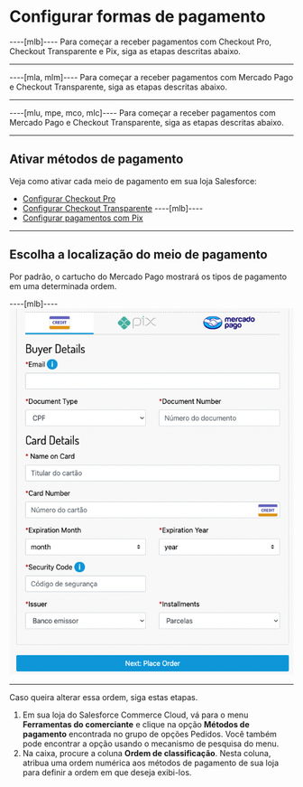 # Configurar formas de pagamento

----[mlb]----
Para começar a receber pagamentos com Checkout Pro, Checkout Transparente e Pix, siga as etapas descritas abaixo.

------------
----[mla, mlm]----
Para começar a receber pagamentos com Mercado Pago e Checkout Transparente, siga as etapas descritas abaixo.

------------
----[mlu, mpe, mco, mlc]----
Para começar a receber pagamentos com Mercado Pago e Checkout Transparente, siga as etapas descritas abaixo.

------------
## Ativar métodos de pagamento

Veja como ativar cada meio de pagamento em sua loja Salesforce:

* [Configurar Checkout Pro](/developers/pt/docs/salesforce-commerce-cloud/payments-configuration/checkout-pro)
* [Configurar Checkout Transparente](/developers/pt/docs/salesforce-commerce-cloud/payments-configuration/checkout-api)
----[mlb]----
* [Configurar pagamentos com Pix](/developers/pt/docs/salesforce-commerce-cloud/payments-configuration/checkout-api/pix)

------------

## Escolha a localização do meio de pagamento

Por padrão, o cartucho do Mercado Pago mostrará os tipos de pagamento em uma determinada ordem.

----[mlb]----
![payment_methods_v2](/images/salesforce/payment_methods_v2.png)

------------

Caso queira alterar essa ordem, siga estas etapas.

1. Em sua loja do Salesforce Commerce Cloud, vá para o menu **Ferramentas do comerciante** e clique na opção **Métodos de pagamento** encontrada no grupo de opções Pedidos. Você também pode encontrar a opção usando o mecanismo de pesquisa do menu.
2. Na caixa, procure a coluna **Ordem de classificação**. Nesta coluna, atribua uma ordem numérica aos métodos de pagamento de sua loja para definir a ordem em que deseja exibi-los.
